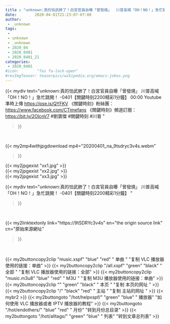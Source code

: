 ```yaml
---
title : "unknown:真的怕武肺了！白宮官員自曝「曾發燒」  川普高喊「OH！NO！」急忙跳開！ -0401【關鍵時刻2200精彩1分鐘】 "
date:        2020-04-01T21:23:07-07:00
author:
 - _unknown
tags:
 - 
 - unknown
 - _unknown
 - 2020_04
 - 2020_0401
 - 2020_0401_21
categories:
 - 2020_0401
#icon:        "fas fa-lock-open"
#resImgTeaser: teaserpics/wikipedia.org/emacs-jokes.png
---
```







{{< mydiv text="unknown:真的怕武肺了！白宮官員自曝「曾發燒」 川普高喊「OH！NO！」急忙跳開！ -0401【關鍵時刻2200精彩1分鐘】 00:00  Youtube準時上傳 https://pse.is/QYFKV  《關鍵時刻》粉絲團：https://www.facebook.com/CTimefans 《關鍵時刻》頻道訂閱：https://bit.ly/2OlcnV7  #劉寶傑 #關鍵時刻 #川普 "
>}}
<br>


{{< my2mp4withjpgdownload mp4="20200401_na_9tsdryc3v4s.webm"
>}}

{{< my2jpgexist "xx1.jpg" >}}<br>
{{< my2jpgexist "xx2.jpg" >}}<br>
{{< my2jpgexist "xx3.jpg" >}}<br>



{{< mydiv text="unknown:真的怕武肺了！白宮官員自曝「曾發燒」  川普高喊「OH！NO！」急忙跳開！ -0401【關鍵時刻2200精彩1分鐘】 "
>}}
<br>

{{< my2linktextonly link="https://9tSDRYc3v4s"
en="the origin source link" cn="原始來源網址"
>}}


<br>


{{< my2buttoncopy2clip "music.xspf"        "blue"   "red"    " 单曲 "  "复制 VLC 播放器使用的链接：单曲" >}} {{< my2buttoncopy2clip "/all.xspf"         "green"  "black"  " 全部 "  "复制 VLC 播放器使用的链接：全部" >}} {{< my2buttoncopy2clip "music.m3u8"        "blue"   "red"    " M3U  "    "复制 M3U 播放器使用的链接：单曲" >}} {{< my2buttoncopy2clip ""                  "green"  "black"  " 本页 "    "复制 本页的网址 " >}} {{< my2buttoncopy2clip "/"                 "black"  "red"    " 主站 "    "复制 主站的网址 " >}} {{< mybr2 >}} {{< my2buttongoto      "/hot/helpxspf/"    "green"  "blue"   " 播放器" "如何使用 VLC 播放器或者 IPTV 播放器的教程" >}} {{< my2buttongoto      "/hot/endothers/"   "blue"   "red"    " 月份"   "转到月份总目录" >}} {{< my2buttongoto      "/hot/alltags/"     "green"  "blue"   " 列表"   "转到文章总列表" >}} 
